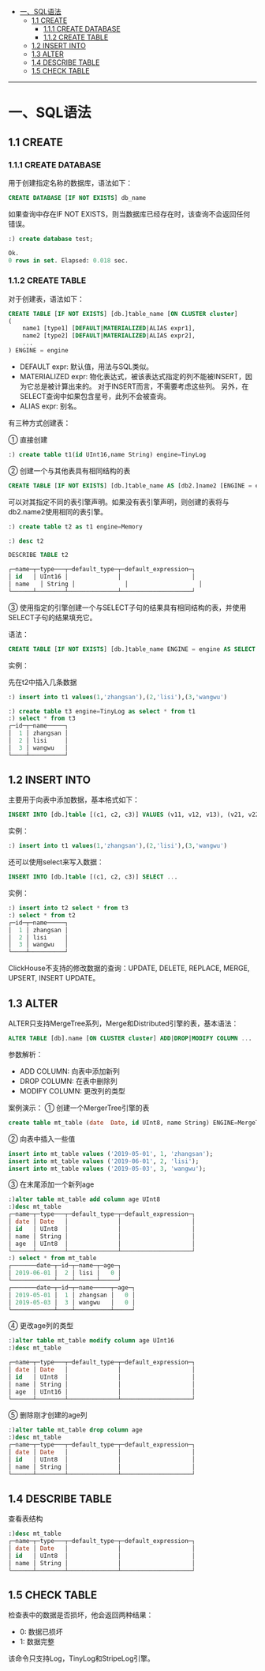 


* [一、SQL语法](#%E4%B8%80sql%E8%AF%AD%E6%B3%95)
  * [1\.1 CREATE](#11-create)
    * [1\.1\.1 CREATE DATABASE](#111-create-database)
    * [1\.1\.2 CREATE TABLE](#112-create-table)
  * [1\.2 INSERT INTO](#12-insert-into)
  * [1\.3 ALTER](#13-alter)
  * [1\.4 DESCRIBE TABLE](#14-describe-table)
  * [1\.5 CHECK TABLE](#15-check-table)
  
---


# 一、SQL语法
## 1.1 CREATE
### 1.1.1 CREATE DATABASE
用于创建指定名称的数据库，语法如下：
```sql
CREATE DATABASE [IF NOT EXISTS] db_name
```
如果查询中存在IF NOT EXISTS，则当数据库已经存在时，该查询不会返回任何错误。
```sql
:) create database test;

Ok.
0 rows in set. Elapsed: 0.018 sec.
```

### 1.1.2 CREATE TABLE
对于创建表，语法如下：
```sql
CREATE TABLE [IF NOT EXISTS] [db.]table_name [ON CLUSTER cluster]
(
    name1 [type1] [DEFAULT|MATERIALIZED|ALIAS expr1],
    name2 [type2] [DEFAULT|MATERIALIZED|ALIAS expr2],
    ...
) ENGINE = engine
```
- DEFAULT expr: 默认值，用法与SQL类似。
- MATERIALIZED expr: 物化表达式，被该表达式指定的列不能被INSERT，因为它总是被计算出来的。 对于INSERT而言，不需要考虑这些列。 另外，在SELECT查询中如果包含星号，此列不会被查询。
- ALIAS expr: 别名。

有三种方式创建表：

① 直接创建
```sql
:) create table t1(id UInt16,name String) engine=TinyLog
```
② 创建一个与其他表具有相同结构的表
```sql
CREATE TABLE [IF NOT EXISTS] [db.]table_name AS [db2.]name2 [ENGINE = engine]
```
可以对其指定不同的表引擎声明。如果没有表引擎声明，则创建的表将与db2.name2使用相同的表引擎。
```sql
:) create table t2 as t1 engine=Memory

:) desc t2

DESCRIBE TABLE t2

┌─name─┬─type───┬─default_type─┬─default_expression─┐
│ id   │ UInt16 │              │                    │
│ name   │ String │              │                    │
└──────┴────────┴──────────────┴────────────────────┘
```
③ 使用指定的引擎创建一个与SELECT子句的结果具有相同结构的表，并使用SELECT子句的结果填充它。

语法：
```sql
CREATE TABLE [IF NOT EXISTS] [db.]table_name ENGINE = engine AS SELECT ...
```
实例：

先在t2中插入几条数据
```sql
:) insert into t1 values(1,'zhangsan'),(2,'lisi'),(3,'wangwu')

:) create table t3 engine=TinyLog as select * from t1
:) select * from t3
┌─id─┬─name─────┐
│  1 │ zhangsan │
│  2 │ lisi     │
│  3 │ wangwu   │
└────┴──────────┘
```
## 1.2 INSERT INTO
主要用于向表中添加数据，基本格式如下：
```sql
INSERT INTO [db.]table [(c1, c2, c3)] VALUES (v11, v12, v13), (v21, v22, v23), ...
```
实例：
```sql
:) insert into t1 values(1,'zhangsan'),(2,'lisi'),(3,'wangwu')
```
还可以使用select来写入数据：
```sql
INSERT INTO [db.]table [(c1, c2, c3)] SELECT ...
```
实例：
```sql
:) insert into t2 select * from t3
:) select * from t2
┌─id─┬─name─────┐
│  1 │ zhangsan │
│  2 │ lisi     │
│  3 │ wangwu   │
└────┴──────────┘
```

ClickHouse不支持的修改数据的查询：UPDATE, DELETE, REPLACE, MERGE, UPSERT, INSERT UPDATE。

## 1.3 ALTER
ALTER只支持MergeTree系列，Merge和Distributed引擎的表，基本语法：
```sql
ALTER TABLE [db].name [ON CLUSTER cluster] ADD|DROP|MODIFY COLUMN ...
```
参数解析：
- ADD COLUMN: 向表中添加新列
- DROP COLUMN: 在表中删除列
- MODIFY COLUMN: 更改列的类型

案例演示：
① 创建一个MergerTree引擎的表
```sql
create table mt_table (date  Date, id UInt8, name String) ENGINE=MergeTree(date, (id, name), 8192);
```
② 向表中插入一些值
```sql
insert into mt_table values ('2019-05-01', 1, 'zhangsan');
insert into mt_table values ('2019-06-01', 2, 'lisi');
insert into mt_table values ('2019-05-03', 3, 'wangwu');
```
③ 在末尾添加一个新列age
```sql
:)alter table mt_table add column age UInt8
:)desc mt_table
┌─name─┬─type───┬─default_type─┬─default_expression─┐
│ date │ Date   │              │                    │
│ id   │ UInt8  │              │                    │
│ name │ String │              │                    │
│ age  │ UInt8  │              │                    │
└──────┴────────┴──────────────┴────────────────────┘
:) select * from mt_table
┌───────date─┬─id─┬─name─┬─age─┐
│ 2019-06-01 │  2 │ lisi │   0 │
└────────────┴────┴──────┴─────┘
┌───────date─┬─id─┬─name─────┬─age─┐
│ 2019-05-01 │  1 │ zhangsan │   0 │
│ 2019-05-03 │  3 │ wangwu   │   0 │
└────────────┴────┴──────────┴─────┘
```
④ 更改age列的类型
```sql
:)alter table mt_table modify column age UInt16
:)desc mt_table

┌─name─┬─type───┬─default_type─┬─default_expression─┐
│ date │ Date   │              │                    │
│ id   │ UInt8  │              │                    │
│ name │ String │              │                    │
│ age  │ UInt16 │              │                    │
└──────┴────────┴──────────────┴────────────────────┘
```
⑤ 删除刚才创建的age列
```sql
:)alter table mt_table drop column age
:)desc mt_table
┌─name─┬─type───┬─default_type─┬─default_expression─┐
│ date │ Date   │              │                    │
│ id   │ UInt8  │              │                    │
│ name │ String │              │                    │
└──────┴────────┴──────────────┴────────────────────┘
```
## 1.4 DESCRIBE TABLE
查看表结构
```sql
:)desc mt_table
┌─name─┬─type───┬─default_type─┬─default_expression─┐
│ date │ Date   │              │                    │
│ id   │ UInt8  │              │                    │
│ name │ String │              │                    │
└──────┴────────┴──────────────┴────────────────────┘
```
## 1.5 CHECK TABLE

检查表中的数据是否损坏，他会返回两种结果：

- 0: 数据已损坏
- 1: 数据完整

该命令只支持Log，TinyLog和StripeLog引擎。
